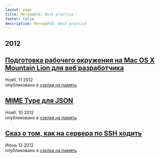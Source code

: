 ```yaml
---
layout: page
title: Метка&#58; Best practice
footer: false
description: Метка&#58; Best practice
---
```


<div id="blog-archives" class="category">
<h2>2012</h2>

<article>
<h1><a href="/2012/11/11/podghotovka-rabochiegho-okruzhieniia-na-mac-os-x-mountain-lion-dlia-vieb-razrabotchika/index.html">Подготовка рабочего окружения на Mac OS X Mountain Lion для веб разработчика</a></h1>
<time datetime="2012-11-11T00:00:00-06:00" pubdate><span class='month'>Нояб.</span> <span class='day'>11</span> <span class='year'>2012</span></time>
<footer>
<span class="categories">опубликовано в 
<a href='/categories/узелки-на-память/'>узелки на память</a></span>
</footer>
</article>

<article>
<h1><a href="/2012/11/10/mime-type-dlia-json/index.html">MIME Type для JSON</a></h1>
<time datetime="2012-11-10T00:00:00-06:00" pubdate><span class='month'>Нояб.</span> <span class='day'>10</span> <span class='year'>2012</span></time>
<footer>
<span class="categories">опубликовано в 
<a href='/categories/узелки-на-память/'>узелки на память</a></span>
</footer>
</article>

<article>
<h1><a href="/2012/06/12/skaz-o-ssh/index.html">Сказ о том, как на сервера по SSH ходить</a></h1>
<time datetime="2012-06-12T00:00:00-06:00" pubdate><span class='month'>Июнь</span> <span class='day'>12</span> <span class='year'>2012</span></time>
<footer>
<span class="categories">опубликовано в 
<a href='/categories/узелки-на-память/'>узелки на память</a></span>
</footer>
</article>
</div>

